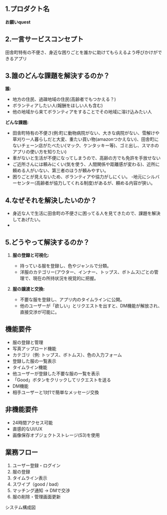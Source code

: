 ## 1.プロダクト名
**お願いquest** 

## 2.一言サービスコンセプト
田舎町特有の不便さ、身近な困りごとを誰かに助けてもらえるよう呼びかけができるアプリ

## 3.誰のどんな課題を解決するのか？
**誰:**
- 地方の住民、過疎地域の住民(高齢者でもつかえる？)
- ボランティアしたい人(報酬をほしい人も含む)
- 他の地域から来てボランティアをすることでその地域に溶け込みたい人

**どんな課題:**
- 田舎町特有の不便さ(例:町に動物病院がない、大きな病院がない、雪解けや草刈り一人暮らしだと大変、重たい買い物(amazonつかえない)、田舎町にないチェーン店がたべたい(マック、ケンタッキー等)、ゴミ出し、スマホのアプリの使い方を知りたい)
- 車がないと生活が不便になってしまうので、高齢の方でも免許を手放せない
- ご近所さんには頼みにくい(気を使う、人間関係や距離感が変わる)、近所に頼める人がいない、第三者のほうが頼みやすい。
- 困りごとが見えないため、ボランティアや協力がしにくい。
-地元にシルバーセンター(高齢者が協力してくれる制度)があるが、頼める内容が狭い。

## 4.なぜそれを解決したいのか？
- 身近な人で生活に田舎町の不便さに困ってる人を見てきたので、課題を解決してあげたい。
-

## 5.どうやって解決するのか？
1. **服の登録と可視化:**
    - 持っている服を登録し、色やジャンルで分類。
    - 洋服のカテゴリー(アウター、インナー、トップス、ボトムス)ごとの管理で、現在の所持状況を視覚的に把握。

2. **服の譲渡と交換:**
    - 不要な服を登録し、アプリ内のタイムラインに公開。
    - 他のユーザーが「欲しい」とリクエストを出すと、DM機能が解放され、直接交渉が可能に。


## 機能要件
- 服の登録と管理
- 写真アップロード機能
- カテゴリ（例: トップス、ボトムス）、色の入力フォーム
- 登録した服の一覧表示
- タイムライン機能
- 他ユーザーが登録した不要な服の一覧を表示
- 「Good」ボタンをクリックしてリクエストを送る
- DM機能
- 相手ユーザーと1対1で簡単なメッセージ交換

## 非機能要件
- 24時間アクセス可能
- 直感的なUI/UX
- 画像保存オブジェクトストレージ(S3)を使用

## 業務フロー
1. ユーザー登録・ログイン
2. 服の登録
3. タイムライン表示
4. スワイプ（good / bad）
5. マッチング通知 → DMで交渉
6. 服の削除・管理画面更新


システム構成図

